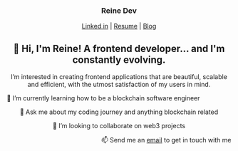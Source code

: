 <h3 align="center">Reine Dev </h3>
<p align="center">
  <a href="https://www.linkedin.com/in/toyosi-odukale/">Linked in</a> |
  <a href="https://whoisreine.netlify.app/" >Resume</a> |
  <a href="https://reine.hashnode.dev/" >Blog</a>
</p>


<h2 align="center"> 👋 Hi, I'm Reine! A frontend developer... and I'm constantly evolving. </h2>

<p align="center"> I’m interested in creating frontend applications that are beautiful, scalable and efficient, with the utmost satisfaction of my users in mind. </p>



<p align="left"> 🌱 I’m currently learning how to be a blockchain software engineer </p>
<p align="center"> 💬 Ask me about my coding journey and anything blockchain related </p>
<p align="center"> 👯 I’m looking to collaborate on web3 projects </p>
<p align="right"> 📫 Send me an <a href="mailto:reinetoyosii@gmail.com">email</a> to get in touch with me  </p>







<!---
Rei-ne/Rei-ne is a ✨ special ✨ repository because its `README.md` (this file) appears on your GitHub profile.
You can click the Preview link to take a look at your changes.
--->
